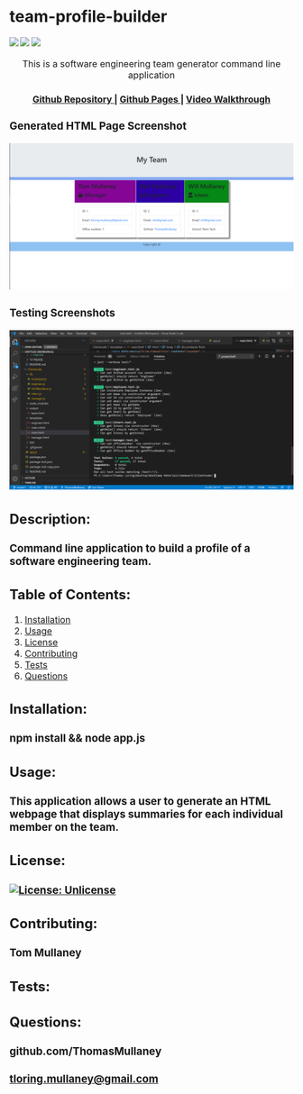 # team-profile-builder

<div>
    <h4>
    </a>
    <a href="https://github.com/ThomasMullaney/team-profile-builder/stargazers"><img src="https://img.shields.io/github/stars/ThomasMullaney/team-profile-builder.svg?style=plasticr"/></a>
    <a href="https://github.com/ThomasMullaney/team-profile-builder/commits/master"><img src="https://img.shields.io/github/last-commit/ThomasMullaney/team-profile-builder.svg?style=plasticr"/></a>
        <a href="https://github.com/ThomasMullaney/team-profile-builder/commits/master"><img src="https://img.shields.io/github/commit-activity/y/ThomasMullaney/team-profile-builder.svg?style=plasticr"/></a>
    </h4>
</div>

<p align="center"><font size="3">
This is a software engineering team generator command line application</p>
<div align="center"><a name="menu"></a>
  <h4>
    <a href="https://github.com/ThomasMullaney/team-profile-builder">
      Github Repository
    </a>
<span> | </span>
<a href="https://thomasmullaney.github.io/team-profile-builder/.">
      Github Pages
    </a>
    <span> | </span>
<a href="https://thomasmullaney.github.io/team-profile-builder/.">
      Video Walkthrough
    </a>
  </h4>
</div>
<h3> Generated HTML Page Screenshot </h3>

![Screenshot of Application](img/Capture.PNG)
<h3> Testing Screenshots </h3>

![Screenshot of Application](img/testScreenshot1.png)


## Description:
### Command line application to build a profile of a software engineering team.

## Table of Contents:
     
1. [Installation](#installation)
2. [Usage](#usage)
3. [License](#license)
4. [Contributing](#contributing)
5. [Tests](#tests)
6. [Questions](#questions) 

## Installation: 
### npm install && node app.js

## Usage:
### This application allows a user to generate an HTML webpage that displays summaries for each individual member on the team.

## License:
### [![License: Unlicense](https://img.shields.io/badge/license-Unlicense-blue.svg)](http://unlicense.org/)
    
## Contributing:
### Tom Mullaney

## Tests:
### 

    
## Questions:
### github.com/ThomasMullaney
### tloring.mullaney@gmail.com
    